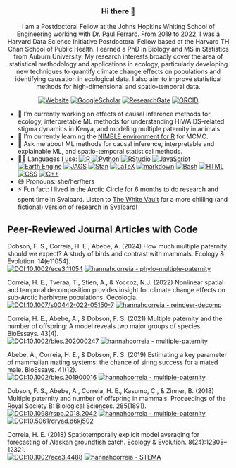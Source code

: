 <h3 align='center'>  Hi there 👋 </h3>

<p align='center'>
    I am a Postdoctoral Fellow at the Johns Hopkins Whiting School of Engineering working with Dr. Paul Ferraro. From 2019 to 2022, I was a Harvard Data Science Initiative Postdoctoral Fellow based at the Harvard TH Chan School of Public Health. I earned a PhD in Biology and MS in Statistics from Auburn University.
    My research interests broadly cover the area of statistical methodology and applications in ecology, particularly developing new techniques to quantify climate change effects on populations and identifying causation in ecological data. I also aim to improve statistical methods for high-dimensional and spatio-temporal data.
</p> 

<!--
**hannahcorreia/hannahcorreia** is a ✨ _special_ ✨ repository because its `README.md` (this file) appears on your GitHub profile.

Here are some ideas to get you started:

- 🔭 I’m currently working on ...
- 🌱 I’m currently learning ...
- 👯 I’m looking to collaborate on ...
- 🤔 I’m looking for help with ...
- 💬 Ask me about ...
- 📫 How to reach me: ...
- 😄 Pronouns: ...
- ⚡ Fun fact: ...
-->

<p align='center'>
    <a href="https://hannahcorreia.github.io/"><img src="https://img.shields.io/website?labelColor=grey&down_color=red&down_message=down&label=hannahcorreia.github.io&logo=Website&logoColor=2088FF&up_color=green&up_message=up&url=https%3A%2F%2Fhannahcorreia.github.io" alt="Website"></a>
    <a href="https://scholar.google.com/citations?user=TLSV788AAAAJ&hl=en"><img src="http://img.shields.io/badge/-Google Scholar-grey?style=flat&logo=google-scholar&logoColor=ffffff" alt="GoogleScholar"></a>
    <a href="http://researchgate.net/profile/Hannah-Correia"><img src="http://img.shields.io/badge/-ResearchGate-grey?style=flat&logo=researchgate&logoColor=mediumturquoise" alt="ResearchGate"></a>
    <a href="https://orcid.org/0000-0003-3476-3674"><img src="http://img.shields.io/badge/-ORCID-grey?style=flat&logo=ORCID&logoColor=lawngreen" alt="ORCID"></a>
</p>

- 🔭 I’m currently working on effects of causal inference methods for ecology, interpretable ML methods for understanding HIV/AIDS-related stigma dynamics in Kenya, and modeling multiple paternity in animals.
- 🌱 I’m currently learning the [NIMBLE environment for R](https://r-nimble.org/) for MCMC.
- 💬 Ask me about ML methods for causal inference, interpretable and explainable ML, and spatio-temporal statistical methods. 
- 👩‍💻 Languages I use: [![R](http://img.shields.io/badge/-R-2088FF?style=flat&logo=R&logoColor=ffffff&color=steelblue)](https://www.r-project.org/) [![Python](https://img.shields.io/badge/Python-2088FF?style=flat&logo=python&logoColor=ffffff&color=steelblue)](https://www.python.org/psf-landing/) [![RStudio](http://img.shields.io/badge/-RStudio-2088FF?style=flat&logo=RStudio&logoColor=ffffff&color=steelblue)](https://rstudio.com/) [![JavaScript](https://img.shields.io/badge/-JavaScript-2088FF?style=flat&logo=JavaScript&logoColor=ffffff&color=steelblue)](https://developer.mozilla.org/en-US/docs/Learn/JavaScript) [![Earth Engine](https://img.shields.io/badge/-Earth_Engine-2088FF?style=flat&color=steelblue)](https://earthengine.google.com/) [![JAGS](http://img.shields.io/badge/-JAGS-2088FF?style=flat&color=steelblue)](http://mcmc-jags.sourceforge.net/) [![Stan](http://img.shields.io/badge/-Stan-2088FF?style=flat&color=steelblue)](https://mc-stan.org/) [![LaTeX](http://img.shields.io/badge/-LaTeX-2088FF?style=flat&logo=latex&logoColor=ffffff&color=steelblue)](https://www.latex-project.org/) [![markdown](http://img.shields.io/badge/-markdown-2088FF?style=flat&logo=markdown&logoColor=ffffff&color=steelblue)](https://www.markdownguide.org/) [![Bash](http://img.shields.io/badge/-Bash-2088FF?style=flat&logo=gnu-bash&logoColor=ffffff&color=steelblue)](https://www.gnu.org/software/bash/) [![HTML](http://img.shields.io/badge/-HTML-2088FF?style=flat&logo=html5&logoColor=ffffff&color=steelblue)](https://developer.mozilla.org/en-US/docs/Web/HTML) [![CSS](http://img.shields.io/badge/-CSS-2088FF?style=flat&logo=css3&logoColor=ffffff&color=steelblue)](https://developer.mozilla.org/en-US/docs/Web/CSS) [![C++](http://img.shields.io/badge/-C++-2088FF?style=flat&logo=cplusplus&logoColor=ffffff&color=steelblue)](https://www.cplusplus.com/)
- 😄 Pronouns: she/her/hers
- ⚡ Fun fact: I lived in the Arctic Circle for 6 months to do research and spent time in Svalbard. Listen to [The White Vault](https://thewhitevault.com/) for a more chilling (and fictional) version of research in Svalbard!

## Peer-Reviewed Journal Articles with Code

Dobson, F. S., Correia, H. E., Abebe, A. (2024) How much multiple paternity should we expect? A study of birds and contrast with mammals. Ecology & Evolution. 14(e11054).  
[![DOI:10.1002/ece3.11054](https://img.shields.io/badge/DOI-10.1002%2Fece3.11054-blue.svg)](https://doi.org/10.1002/ece3.11054)
[![hannahcorreia - phylo-multiple-paternity](https://img.shields.io/static/v1?label=hannahcorreia&message=phylo-multiple-paternity&color=darkcyan&logo=github)](https://github.com/hannahcorreia/phylo-multiple-paternity)

Correia, H. E., Tveraa, T., Stien, A., & Yoccoz, N.J. (2022) Nonlinear spatial and temporal decomposition provides insight for climate change effects on sub-Arctic herbivore populations. Oecologia.  
[![DOI:10.1007/s00442-022-05150-7](https://img.shields.io/badge/DOI-10.1007%2Fs00442--022--05150--7-blue.svg)](https://doi.org/10.1007/s00442-022-05150-7)
[![hannahcorreia - reindeer-decomp](https://img.shields.io/static/v1?label=hannahcorreia&message=reindeer-decomp&color=darkcyan&logo=github)](https://github.com/hannahcorreia/reindeer-decomp)

Correia, H. E., Abebe, A., & Dobson, F. S. (2021) Multiple paternity and the number of offspring: A model reveals two major groups of species. BioEssays. 43(4).  
[![DOI:10.1002/bies.202000247](http://img.shields.io/badge/DOI-10.1002/bies.202000247-blue.svg)](https://doi.org/10.1002/bies.202000247)
[![hannahcorreia - multiple-paternity](https://img.shields.io/static/v1?label=hannahcorreia&message=multiple-paternity&color=darkcyan&logo=github)](https://github.com/hannahcorreia/multiple-paternity)

Abebe, A., Correia, H. E., & Dobson, F. S. (2019) Estimating a key parameter of mammalian mating systems: the chance of siring success for a mated male. BioEssays. 41(12).  
[![DOI:10.1002/bies.201900016](http://img.shields.io/badge/DOI-10.1002/bies.201900016-blue.svg)](https://doi.org/10.1002/bies.201900016)
[![hannahcorreia - multiple-paternity](https://img.shields.io/static/v1?label=hannahcorreia&message=multiple-paternity&color=darkcyan&logo=github)](https://github.com/hannahcorreia/multiple-paternity)
    
Dobson, F. S., Abebe, A., Correia, H. E., Kasumo, C., & Zinner, B. (2018) Multiple paternity and number of offspring in mammals. Proceedings of the Royal Society B: Biological Sciences. 285(1891).  
[![DOI:10.1098/rspb.2018.2042](http://img.shields.io/badge/DOI-10.1098/rspb.2018.2042-blue.svg)](https://doi.org/10.1098/rspb.2018.2042) [![hannahcorreia - multiple-paternity](https://img.shields.io/static/v1?label=hannahcorreia&message=multiple-paternity&color=darkcyan&logo=github)](https://github.com/hannahcorreia/multiple-paternity) [![DOI:10.5061/dryad.d6kj502](https://img.shields.io/badge/Dryad-DOI%3A10.5061%2Fdryad.d6kj502-whitesmoke)](https://dx.doi.org/10.5061/dryad.d6kj502)

Correia, H. E. (2018) Spatiotemporally explicit model averaging for forecasting of Alaskan groundfish catch. Ecology & Evolution. 8(24):12308–12321.  
[![DOI:10.1002/ece3.4488](http://img.shields.io/badge/DOI-10.1002/ece3.4488-blue.svg)](https://doi.org/10.1002/ece3.4488)
[![hannahcorreia - STEMA](https://img.shields.io/static/v1?label=hannahcorreia&message=STEMA&color=darkcyan&logo=github)](https://github.com/hannahcorreia/STEMA)


